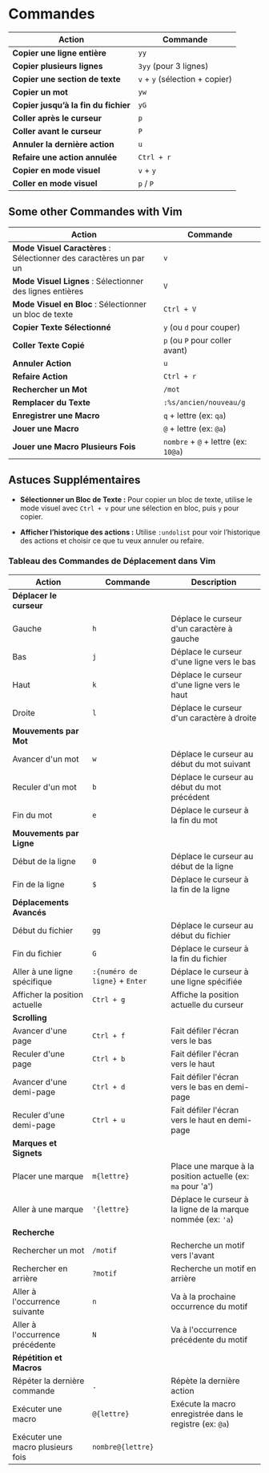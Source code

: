 # Commandes

| Action                               | Commande                       |
| ------------------------------------ | ------------------------------ |
| **Copier une ligne entière**         | `yy`                           |
| **Copier plusieurs lignes**          | `3yy` (pour 3 lignes)          |
| **Copier une section de texte**      | `v` + `y` (sélection + copier) |
| **Copier un mot**                    | `yw`                           |
| **Copier jusqu’à la fin du fichier** | `yG`                           |
| **Coller après le curseur**          | `p`                            |
| **Coller avant le curseur**          | `P`                            |
| **Annuler la dernière action**       | `u`                            |
| **Refaire une action annulée**       | `Ctrl + r`                     |
| **Copier en mode visuel**            | `v` + `y`                      |
| **Coller en mode visuel**            | `p` / `P`                      |

## Some other Commandes with Vim

| Action                                                             | Commande                             |
| ------------------------------------------------------------------ | ------------------------------------ |
| **Mode Visuel Caractères** : Sélectionner des caractères un par un | `v`                                  |
| **Mode Visuel Lignes** : Sélectionner des lignes entières          | `V`                                  |
| **Mode Visuel en Bloc** : Sélectionner un bloc de texte            | `Ctrl + V`                           |
| **Copier Texte Sélectionné**                                       | `y` (ou `d` pour couper)             |
| **Coller Texte Copié**                                             | `p` (ou `P` pour coller avant)       |
| **Annuler Action**                                                 | `u`                                  |
| **Refaire Action**                                                 | `Ctrl + r`                           |
| **Rechercher un Mot**                                              | `/mot`                               |
| **Remplacer du Texte**                                             | `:%s/ancien/nouveau/g`               |
| **Enregistrer une Macro**                                          | `q` + lettre (ex: `qa`)              |
| **Jouer une Macro**                                                | `@` + lettre (ex: `@a`)              |
| **Jouer une Macro Plusieurs Fois**                                 | `nombre` + `@` + lettre (ex: `10@a`) |

## Astuces Supplémentaires

- **Sélectionner un Bloc de Texte :** Pour copier un bloc de texte, utilise le mode visuel avec `Ctrl + v` pour une sélection en bloc, puis `y` pour copier.

- **Afficher l’historique des actions :** Utilise `:undolist` pour voir l’historique des actions et choisir ce que tu veux annuler ou refaire.

### Tableau des Commandes de Déplacement dans Vim

| **Action**                        | **Commande**                   | **Description**                                              |
| --------------------------------- | ------------------------------ | ------------------------------------------------------------ |
| **Déplacer le curseur**           |                                |                                                              |
| Gauche                            | `h`                            | Déplace le curseur d'un caractère à gauche                   |
| Bas                               | `j`                            | Déplace le curseur d'une ligne vers le bas                   |
| Haut                              | `k`                            | Déplace le curseur d'une ligne vers le haut                  |
| Droite                            | `l`                            | Déplace le curseur d'un caractère à droite                   |
| **Mouvements par Mot**            |                                |                                                              |
| Avancer d'un mot                  | `w`                            | Déplace le curseur au début du mot suivant                   |
| Reculer d'un mot                  | `b`                            | Déplace le curseur au début du mot précédent                 |
| Fin du mot                        | `e`                            | Déplace le curseur à la fin du mot                           |
| **Mouvements par Ligne**          |                                |                                                              |
| Début de la ligne                 | `0`                            | Déplace le curseur au début de la ligne                      |
| Fin de la ligne                   | `$`                            | Déplace le curseur à la fin de la ligne                      |
| **Déplacements Avancés**          |                                |                                                              |
| Début du fichier                  | `gg`                           | Déplace le curseur au début du fichier                       |
| Fin du fichier                    | `G`                            | Déplace le curseur à la fin du fichier                       |
| Aller à une ligne spécifique      | `:{numéro de ligne}` + `Enter` | Déplace le curseur à une ligne spécifiée                     |
| Afficher la position actuelle     | `Ctrl + g`                     | Affiche la position actuelle du curseur                      |
| **Scrolling**                     |                                |                                                              |
| Avancer d'une page                | `Ctrl + f`                     | Fait défiler l'écran vers le bas                             |
| Reculer d'une page                | `Ctrl + b`                     | Fait défiler l'écran vers le haut                            |
| Avancer d'une demi-page           | `Ctrl + d`                     | Fait défiler l'écran vers le bas en demi-page                |
| Reculer d'une demi-page           | `Ctrl + u`                     | Fait défiler l'écran vers le haut en demi-page               |
| **Marques et Signets**            |                                |                                                              |
| Placer une marque                 | `m{lettre}`                    | Place une marque à la position actuelle (ex: `ma` pour 'a')  |
| Aller à une marque                | `'{lettre}`                    | Déplace le curseur à la ligne de la marque nommée (ex: `'a`) |
| **Recherche**                     |                                |                                                              |
| Rechercher un mot                 | `/motif`                       | Recherche un motif vers l'avant                              |
| Rechercher en arrière             | `?motif`                       | Recherche un motif en arrière                                |
| Aller à l'occurrence suivante     | `n`                            | Va à la prochaine occurrence du motif                        |
| Aller à l'occurrence précédente   | `N`                            | Va à l'occurrence précédente du motif                        |
| **Répétition et Macros**          |                                |                                                              |
| Répéter la dernière commande      | `.`                            | Répète la dernière action                                    |
| Exécuter une macro                | `@{lettre}`                    | Exécute la macro enregistrée dans le registre (ex: `@a`)     |
| Exécuter une macro plusieurs fois | `nombre@{lettre}`              |